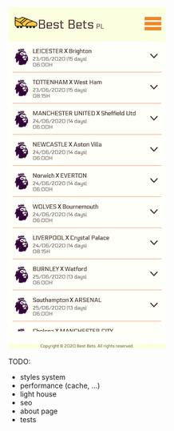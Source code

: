 ![IphoneX Screen Shot](./screenshots/iPhoneX_v1.png)

TODO:

- styles system
- performance (cache, ...)
- light house
- seo
- about page
- tests
